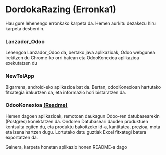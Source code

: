 # DordokaRazing (Erronka1)

Hau gure lehenengo erronkako karpeta da. Hemen aurkitu dezakezu hiru karpeta desberdin.

### Lanzador_Odoo
Lehengoa Lanzador_Odoo da, bertako java aplikazioak, Odoo webgunea irekitzen du Chrome-ko orri batean eta OdooKonexioa aplikazioa exekutatzen du

### NewTelApp
Bigarrena, android-eko aplikazioa bat da. Bertan, odooKonexioan hartutako fitxategia irakurtzen da, eta informazio hori bistaratzen da.

### OdooKonexioa [(Readme)](OdooKonexioa/README.md)
Hemen dagoen aplikazioak, remotoan daukagun Odoo-ren datubasearekin (Postgres) konektatzen da. Ondoren Datubaseari dauden produktuen kontsulta egiten du, eta produktu bakoitzeko id-a, kantitatea, prezioa, mota eta izena hartzen dugu. Lortutako datu guztiak Excel fitxategi batera exportatzen da.

Gainera, karpeta honetan aplikazio honen README-a dago
